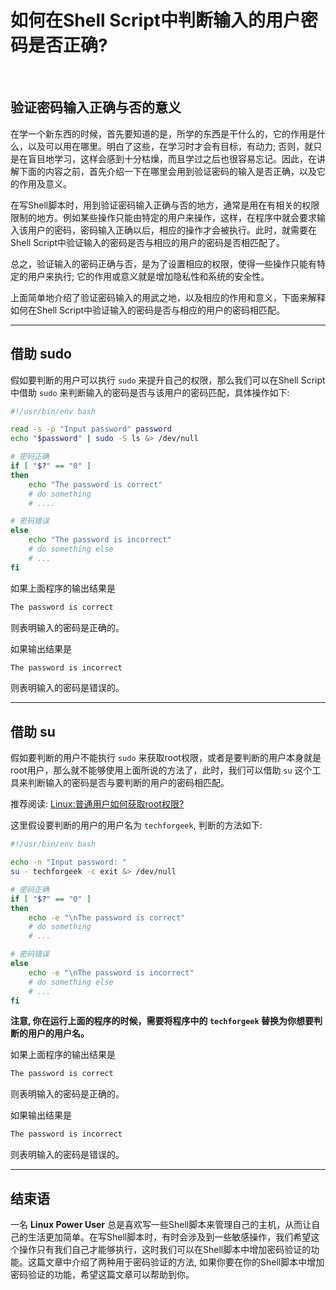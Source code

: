 # 如何在Shell Script中判断输入的用户密码是否正确?           
<!--
2016-08-28
--><br />

## 验证密码输入正确与否的意义           

在学一个新东西的时候，首先要知道的是，所学的东西是干什么的，它的作用是什么，以及可以用在哪里。明白了这些，在学习时才会有目标，有动力; 否则，就只是在盲目地学习，这样会感到十分枯燥，而且学过之后也很容易忘记。因此，在讲解下面的内容之前，首先介绍一下在哪里会用到验证密码的输入是否正确，以及它的作用及意义。                 
             
在写Shell脚本时，用到验证密码输入正确与否的地方，通常是用在有相关的权限限制的地方。例如某些操作只能由特定的用户来操作，这样，在程序中就会要求输入该用户的密码，密码输入正确以后，相应的操作才会被执行。此时，就需要在Shell Script中验证输入的密码是否与相应的用户的密码是否相匹配了。       

总之，验证输入的密码正确与否，是为了设置相应的权限，使得一些操作只能有特定的用户来执行; 它的作用或意义就是增加隐私性和系统的安全性。     

上面简单地介绍了验证密码输入的用武之地，以及相应的作用和意义，下面来解释如何在Shell Script中验证输入的密码是否与相应的用户的密码相匹配。      

-----------------------------------

## 借助 sudo

假如要判断的用户可以执行 `sudo` 来提升自己的权限，那么我们可以在Shell Script中借助 `sudo` 来判断输入的密码是否与该用户的密码匹配，具体操作如下:   

```bash
#!/usr/bin/env bash

read -s -p "Input password" password
echo "$password" | sudo -S ls &> /dev/null

# 密码正确
if [ "$?" == "0" ]
then
	echo "The password is correct"
	# do something
	# ....

# 密码错误
else
	echo "The password is incorrect"
	# do something else
	# ...
fi
```

如果上面程序的输出结果是           

```bash
The password is correct
```

则表明输入的密码是正确的。                   

如果输出结果是              

```bash
The password is incorrect
```

则表明输入的密码是错误的。               

-----------------------------------

## 借助 su

假如要判断的用户不能执行 `sudo` 来获取root权限，或者是要判断的用户本身就是root用户，那么就不能够使用上面所说的方法了，此时，我们可以借助 `su` 这个工具来判断输入的密码是否与要判断的用户的密码相匹配。                   

推荐阅读: [Linux:普通用户如何获取root权限?](how_normal_user_get_root.html)          
         
这里假设要判断的用户的用户名为 `techforgeek`, 判断的方法如下:             

```bash
#!/usr/bin/env bash

echo -n "Input password: "
su - techforgeek -c exit &> /dev/null

# 密码正确
if [ "$?" == "0" ]
then
	echo -e "\nThe password is correct"
	# do something
	# ...

# 密码错误
else
	echo -e "\nThe password is incorrect"
	# do something else
	# ...
fi
```

**注意, 你在运行上面的程序的时候，需要将程序中的 `techforgeek` 替换为你想要判断的用户的用户名。**                                     

如果上面程序的输出结果是           

```bash
The password is correct
```

则表明输入的密码是正确的。                   

如果输出结果是              

```bash
The password is incorrect
```

则表明输入的密码是错误的。               

-----------------------------------

## 结束语          

一名 **Linux Power User** 总是喜欢写一些Shell脚本来管理自己的主机，从而让自己的生活更加简单。在写Shell脚本时，有时会涉及到一些敏感操作，我们希望这个操作只有我们自己才能够执行，这时我们可以在Shell脚本中增加密码验证的功能。这篇文章中介绍了两种用于密码验证的方法, 如果你要在你的Shell脚本中增加密码验证的功能，希望这篇文章可以帮助到你。                 
